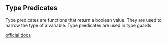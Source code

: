 ## Type Predicates

Type predicates are functions that return a boolean value. They are used to narrow the type of a variable. Type predicates are used in type guards.

[official docs](https://www.typescriptlang.org/docs/handbook/2/narrowing.html#truthiness-narrowing)
